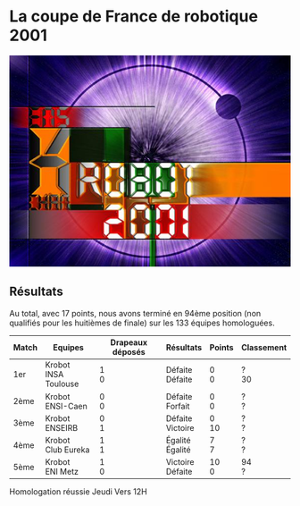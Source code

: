 # La coupe de France de robotique 2001

![Krobot 2001](img/logo2001.jpg)

## Résultats

Au total, avec 17 points, nous avons terminé en 94ème position
(non qualifiés pour les huitièmes de finale) sur les 133 équipes homologuées.

| Match | Equipes                  | Drapeaux déposés | Résultats            | Points     | Classement     |
|-------|--------------------------|------------------|----------------------|------------|----------------|
| 1er   | Krobot <br>INSA Toulouse | 1 <br>0          | Défaite <br>Défaite  | 0 <br>0    | ? <br>30       |
| 2ème  | Krobot <br>ENSI-Caen     | 0 <br>0          | Défaite <br>Forfait  | 0 <br>0    | ? <br>?        |
| 3ème  | Krobot <br>ENSEIRB       | 0 <br>1          | Défaite <br>Victoire | 0 <br>10   | ? <br>?        |
| 4ème  | Krobot <br>Club Eureka   | 1 <br>1          | Égalité <br>Égalité  | 7 <br>7    |  ? <br>?       |
| 5ème  | Krobot <br>ENI Metz      | 1 <br>0          | Victoire <br>Défaite | 10 <br>0   | 94 <br>?       |

Homologation réussie Jeudi Vers 12H

